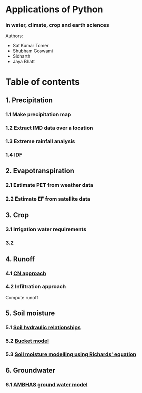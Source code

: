 # Applications of Python 
### in water, climate, crop and earth sciences


Authors:
* Sat Kumar Tomer
* Shubham Goswami
* Sidharth
* Jaya Bhatt

# Table of contents
## 1. Precipitation
### 1.1 Make precipitation map
### 1.2 Extract IMD data over a location
### 1.3 Extreme rainfall analysis
### 1.4 IDF

## 2. Evapotranspiration
### 2.1 Estimate PET from weather data
### 2.2 Estimate EF from satellite data

## 3. Crop
### 3.1 Irrigation water requirements
### 3.2 

## 4. Runoff
### 4.1 [CN approach]()
### 4.2 Infiltration approach


Compute runoff

## 5. Soil moisture
### 5.1 [Soil hydraulic relationships](https://github.com/tomersk/python-applications/blob/main/05_01.ipynb)
### 5.2 [Bucket model](https://github.com/tomersk/python-applications/blob/main/05_02.ipynb)
### 5.3 [Soil moisture modelling using Richards' equation](https://github.com/tomersk/python-applications/blob/main/05_03.ipynb)

## 6. Groundwater
### 6.1 [AMBHAS ground water model](https://github.com/tomersk/python-applications/blob/main/06_01.ipynb)
